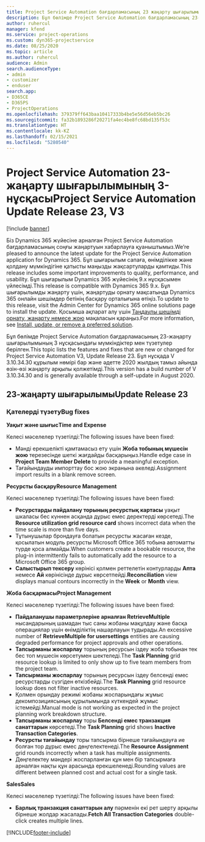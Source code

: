 ```yaml
---
title: Project Service Automation бағдарламасының 23 жаңарту шығарылымы 3-нұсқасындағы жаңалықтар немесе өзгерістер
description: Бұл бөлімде Project Service Automation бағдарламасының 23-жаңарту шығарылымының 3 нұсқасындағы қолжетімді мүмкіндіктер мен түзетулер берілген.
author: ruhercul
manager: kfend
ms.service: project-operations
ms.custom: dyn365-projectservice
ms.date: 08/25/2020
ms.topic: article
ms.author: ruhercul
audience: Admin
search.audienceType:
- admin
- customizer
- enduser
search.app:
- D365CE
- D365PS
- ProjectOperations
ms.openlocfilehash: 379379ff643baa10417333b4be5e56d56eb5bc26
ms.sourcegitcommit: fa32b1893286f20271fa4ec4be8fc68bd135f53c
ms.translationtype: HT
ms.contentlocale: kk-KZ
ms.lasthandoff: 02/15/2021
ms.locfileid: "5280540"
---
```

# <a name="project-service-automation-update-release-23-v3"></a><span data-ttu-id="560ad-103">Project Service Automation 23-жаңарту шығарылымының 3-нұсқасы</span><span class="sxs-lookup"><span data-stu-id="560ad-103">Project Service Automation Update Release 23, V3</span></span>

[!include [banner](../includes/psa-now-project-operations.md)]

<span data-ttu-id="560ad-104">Біз Dynamics 365 жүйесіне арналған Project Service Automation бағдарламасының соңғы жаңартуын хабарлауға қуаныштымыз.</span><span class="sxs-lookup"><span data-stu-id="560ad-104">We’re pleased to announce the latest update for the Project Service Automation application for Dynamics 365.</span></span> <span data-ttu-id="560ad-105">Бұл шығарылым сапаға, өнімділікке және қолдану мүмкіндігіне қатысты маңызды жақсартуларды қамтиды.</span><span class="sxs-lookup"><span data-stu-id="560ad-105">This release includes some important improvements to quality, performance, and usability.</span></span> <span data-ttu-id="560ad-106">Бұл шығарылым Dynamics 365 жүйесінің 9.x нұсқасымен үйлесімді.</span><span class="sxs-lookup"><span data-stu-id="560ad-106">This release is compatible with Dynamics 365 9.x.</span></span> <span data-ttu-id="560ad-107">Бұл шығарылымды жаңарту үшін, жаңартуды орнату мақсатында Dynamics 365 онлайн шешімдер бетінің басқару орталығына өтіңіз.</span><span class="sxs-lookup"><span data-stu-id="560ad-107">To update to this release, visit the Admin Center for Dynamics 365 online solutions page to install the update.</span></span> <span data-ttu-id="560ad-108">Қосымша ақпарат алу үшін [Таңдаулы шешімді орнату, жаңарту немесе жою](https://docs.microsoft.com/power-platform/admin/install-remove-preferred-solution) мақаласын қараңыз.</span><span class="sxs-lookup"><span data-stu-id="560ad-108">For more information, see [Install, update, or remove a preferred solution](https://docs.microsoft.com/power-platform/admin/install-remove-preferred-solution).</span></span>

<span data-ttu-id="560ad-109">Бұл бөлімде Project Service Automation бағдарламасының 23-жаңарту шығарылымының 3 нұсқасындағы мүмкіндіктер мен түзетулер берілген.</span><span class="sxs-lookup"><span data-stu-id="560ad-109">This topic lists the features and fixes that are new or changed for Project Service Automation V3, Update Release 23.</span></span> <span data-ttu-id="560ad-110">Бұл нұсқада V 3.10.34.30 құрылым нөмірі бар және әдетте 2020 жылдың тамыз айында өзін-өзі жаңарту арқылы қолжетімді.</span><span class="sxs-lookup"><span data-stu-id="560ad-110">This version has a build number of V 3.10.34.30 and is generally available through a self-update in August 2020.</span></span>

## <a name="update-release-23"></a><span data-ttu-id="560ad-111">23-жаңарту шығарылымы</span><span class="sxs-lookup"><span data-stu-id="560ad-111">Update Release 23</span></span>

### <a name="bug-fixes"></a><span data-ttu-id="560ad-112">Қателерді түзету</span><span class="sxs-lookup"><span data-stu-id="560ad-112">Bug fixes</span></span>

<span data-ttu-id="560ad-113">**Уақыт және шығыс**</span><span class="sxs-lookup"><span data-stu-id="560ad-113">**Time and Expense**</span></span>

<span data-ttu-id="560ad-114">Келесі мәселелер түзетілді:</span><span class="sxs-lookup"><span data-stu-id="560ad-114">The following issues have been fixed:</span></span>
- <span data-ttu-id="560ad-115">Мәнді ерекшелікті қамтамасыз ету үшін **Жоба тобының мүшесін жою** терезесінде шеткі жағдайды басқарыңыз.</span><span class="sxs-lookup"><span data-stu-id="560ad-115">Handle edge case in **Project Team Member Delete** to provide a meaningful exception.</span></span>
- <span data-ttu-id="560ad-116">Тағайындауды импорттау бос жою экранына әкеледі.</span><span class="sxs-lookup"><span data-stu-id="560ad-116">Assignment import results in a blank remove screen.</span></span>

<span data-ttu-id="560ad-117">**Ресурсты басқару**</span><span class="sxs-lookup"><span data-stu-id="560ad-117">**Resource Management**</span></span>

<span data-ttu-id="560ad-118">Келесі мәселелер түзетілді:</span><span class="sxs-lookup"><span data-stu-id="560ad-118">The following issues have been fixed:</span></span>

- <span data-ttu-id="560ad-119">**Ресурстарды пайдалану торының ресурстық картасы** уақыт шкаласы бес күннен асқанда дұрыс емес деректерді көрсетеді.</span><span class="sxs-lookup"><span data-stu-id="560ad-119">The **Resource utilization grid resource card** shows incorrect data when the time scale is more than five days.</span></span>
- <span data-ttu-id="560ad-120">Тұтынушылар брондауға болатын ресурсты жасаған кезде, қосылатын модуль ресурсты Microsoft Office 365 тобына автоматты түрде қоса алмайды.</span><span class="sxs-lookup"><span data-stu-id="560ad-120">When customers create a bookable resource, the plug-in intermittently fails to automatically add the resource to a Microsoft Office 365 group.</span></span>
- <span data-ttu-id="560ad-121">**Салыстырып тексеру** көрінісі қолмен реттелетін контурларды **Апта** немесе **Ай** көрінісінде дұрыс көрсетпейді.</span><span class="sxs-lookup"><span data-stu-id="560ad-121">**Reconciliation** view displays manual contours incorrectly in the **Week** or **Month** view.</span></span>

<span data-ttu-id="560ad-122">**Жоба басқармасы**</span><span class="sxs-lookup"><span data-stu-id="560ad-122">**Project Management**</span></span>

<span data-ttu-id="560ad-123">Келесі мәселелер түзетілді:</span><span class="sxs-lookup"><span data-stu-id="560ad-123">The following issues have been fixed:</span></span>

- <span data-ttu-id="560ad-124">**Пайдаланушы параметрлеріне арналған RetrieveMultiple** нысандарының шамадан тыс саны жобаны мақұлдау және басқа операциялар үшін өнімділіктің нашарлауын тудырады.</span><span class="sxs-lookup"><span data-stu-id="560ad-124">An excessive number of **RetrieveMultiple for usersettings** entities are causing degraded performance for project approvals and other operations.</span></span>
- <span data-ttu-id="560ad-125">**Тапсырманы жоспарлау** торының ресурсын іздеу жоба тобынан тек бес топ мүшесін көрсетумен шектеледі.</span><span class="sxs-lookup"><span data-stu-id="560ad-125">The **Task Planning** grid resource lookup is limited to only show up to five team members from the project team.</span></span> 
- <span data-ttu-id="560ad-126">**Тапсырманы жоспарлау** торының ресурсын іздеу белсенді емес ресурстарды сүзгіден өткізбейді.</span><span class="sxs-lookup"><span data-stu-id="560ad-126">The **Task Planning** grid resource lookup does not filter inactive resources.</span></span>
- <span data-ttu-id="560ad-127">Қолмен орындау режимі жобаны жоспарындағы жұмыс декомпозициясының құрылымында күткендей жұмыс істемейді.</span><span class="sxs-lookup"><span data-stu-id="560ad-127">Manual mode is not working as expected in the project planning work breakdown structure.</span></span>
- <span data-ttu-id="560ad-128">**Тапсырманы жоспарлау** торы **Белсенді емес транзакция санаттарын** көрсетеді.</span><span class="sxs-lookup"><span data-stu-id="560ad-128">The **Task Planning** grid shows **Inactive Transaction Categories**.</span></span>
- <span data-ttu-id="560ad-129">**Ресурсты тағайындау** торы тапсырма бірнеше тағайындауға ие болған тор дұрыс емес дөңгелектенеді.</span><span class="sxs-lookup"><span data-stu-id="560ad-129">The **Resource Assignment** grid rounds incorrectly when a task has multiple assignments.</span></span>
- <span data-ttu-id="560ad-130">Дөңгелектеу мәндері жоспарланған құн мен бір тапсырмаға арналған нақты құн арасында ерекшеленеді.</span><span class="sxs-lookup"><span data-stu-id="560ad-130">Rounding values are different between planned cost and actual cost for a single task.</span></span>

<span data-ttu-id="560ad-131">**Sales**</span><span class="sxs-lookup"><span data-stu-id="560ad-131">**Sales**</span></span>

<span data-ttu-id="560ad-132">Келесі мәселелер түзетілді:</span><span class="sxs-lookup"><span data-stu-id="560ad-132">The following issues have been fixed:</span></span>

- <span data-ttu-id="560ad-133">**Барлық транзакция санаттарын алу** пәрменін екі рет шерту арқылы бірнеше жолдар жасалады.</span><span class="sxs-lookup"><span data-stu-id="560ad-133">**Fetch All Transaction Categories** double-click creates multiple lines.</span></span>


[!INCLUDE[footer-include](../includes/footer-banner.md)]